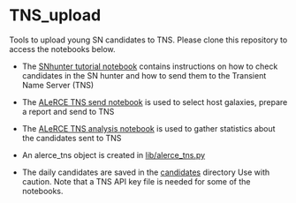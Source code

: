 # TNS_upload

Tools to upload young SN candidates to TNS. Please clone this repository to access the notebooks below.

* The [SNhunter tutorial notebook](https://github.com/alercebroker/TNS_upload/blob/master/SNhunter_tutorial.ipynb) contains instructions on how to check candidates in the SN hunter and how to send them to the Transient Name Server (TNS)

* The [ALeRCE TNS send notebook](https://github.com/alercebroker/TNS_upload/blob/master/ALeRCE_ZTF_TNS_send_SNe.ipynb) is used to select host galaxies, prepare a report and send to TNS

* The [ALeRCE TNS analysis notebook](https://github.com/alercebroker/TNS_upload/blob/master/ALeRCE_ZTF_TNS_analysis.ipynb) is used to gather statistics about the candidates sent to TNS

* An alerce_tns object is created in [lib/alerce_tns.py](https://github.com/alercebroker/TNS_upload/blob/master/lib/alerce_tns.py)

* The daily candidates are saved in the [candidates](https://github.com/alercebroker/TNS_upload/tree/master/candidates) directory
Use with caution. Note that a TNS API key file is needed for some of the notebooks.
